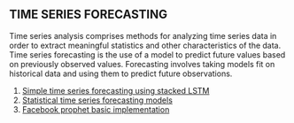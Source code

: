 ## TIME SERIES FORECASTING
Time series analysis comprises methods for analyzing time series data in order to extract meaningful statistics and other characteristics of the data. Time series forecasting is the use of a model to predict future values based on previously observed values. Forecasting involves taking models fit on historical data and using them to predict future observations.

1. [Simple time series forecasting using stacked LSTM](https://github.com/basilkjose/Time-series/tree/main/simple%20lstm%20time%20series%20forecasting)
2. [Statistical time series forecasting models](https://github.com/basilkjose/Time-series/tree/main/statistical%20time%20series%20forecasting%20models)
3. [Facebook prophet basic implementation](https://github.com/basilkjose/Time-series/tree/main/facebook%20prophet%20basic%20implementation)
